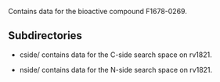 Contains data for the bioactive compound F1678-0269.

## Subdirectories

- cside/ contains data for the C-side search space on rv1821.

- nside/ contains data for the N-side search space on rv1821.

